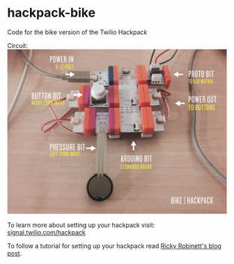 # hackpack-bike
Code for the bike version of the Twilio Hackpack

Circuit:
![Hackpack Circuit](bike-circuit.jpg)

To learn more about setting up your hackpack visit: [signal.twilio.com/hackpack](http://signal.twilio.com/hackpack)

To follow a tutorial for setting up your hackpack read [Ricky Robinett's blog post](https://www.twilio.com/blog/2015/05/how-to-build-your-own-hackpack.html).
